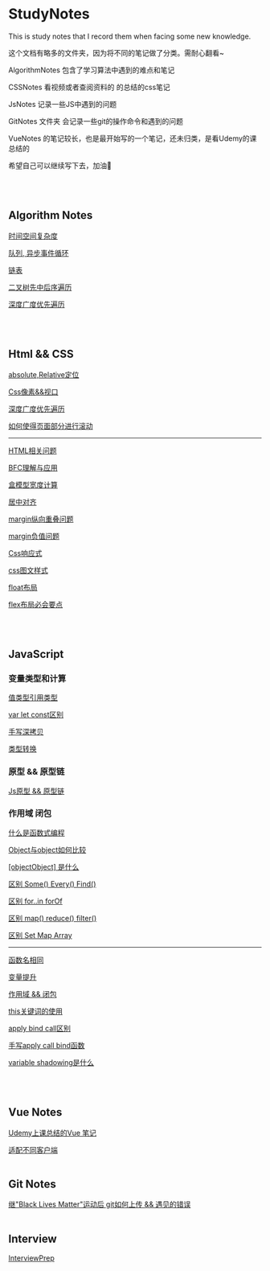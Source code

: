 # StudyNotes
This is study notes that I record them when facing some new knowledge.

这个文档有略多的文件夹，因为将不同的笔记做了分类。需耐心翻看~

AlgorithmNotes 包含了学习算法中遇到的难点和笔记

CSSNotes 看视频或者查阅资料的 的总结的css笔记

JsNotes 记录一些JS中遇到的问题

GitNotes 文件夹 会记录一些git的操作命令和遇到的问题

VueNotes 的笔记较长，也是最开始写的一个笔记，还未归类，是看Udemy的课总结的


希望自己可以继续写下去，加油💪

<br></br>
## Algorithm Notes
[时间空间复杂度](/AlgorithmNotes/2-1时间空间复杂度/时间空间复杂度.md)

[队列, 异步事件循环](/AlgorithmNotes/4-队列/队列异步事件循环.md)

[链表](/AlgorithmNotes/5-链表/链表.md)

[二叉树先中后序遍历](/AlgorithmNotes/8-2Tree/二叉树先中后序遍历.md)

[深度广度优先遍历](/AlgorithmNotes/8-2Tree/深度广度优先遍历.md)

<br></br>
## Html && CSS
[absolute,Relative定位](/CssNotes/absoluteRelative定位.md)

[Css像素&&视口](/CssNotes/Css像素&&视口.md)

[深度广度优先遍历](/CssNotes/Flex布局详细版.md)

[如何使得页面部分进行滚动](/CssNotes/如何使得页面部分进行滚动.md)

---

[HTML相关问题](/InterviewNotes/Css/HTML相关问题.md)

[BFC理解与应用](/InterviewNotes/Css/BFC理解与应用.md)

[盒模型宽度计算](/InterviewNotes/Css/盒子模型宽度计算.md)

[居中对齐](/InterviewNotes/Css/居中对齐.md)

[margin纵向重叠问题](/InterviewNotes/Css/margin纵向重叠问题.md)

[margin负值问题](/InterviewNotes/Css/margin负值问题.md)

[Css响应式](/InterviewNotes/Css/Css响应式.md)

[css图文样式](/InterviewNotes/Css/css图文样式.md)

[float布局](/InterviewNotes/Css/float布局.md)

[flex布局必会要点](/InterviewNotes/Css/flex布局必会要点.md)

<br></br>
## JavaScript
### 变量类型和计算
[值类型引用类型](/InterviewNotes/Js/值类型引用类型.md)

[var let const区别](/InterviewNotes/Js/varletconst区别.md)

[手写深拷贝](/InterviewNotes/Js/深拷贝.md)

[类型转换](/InterviewNotes/Js/类型转换.md)


### 原型 && 原型链

[Js原型 && 原型链](/InterviewNotes/Js/Js原型&原型链.md)


### 作用域 闭包 
[什么是函数式编程](/JsNotes/What_is_Functional_Programming.md)

[Object与object如何比较](/JsNotes/object比较.md)

[[objectObject] 是什么](/JsNotes/[objectObject]是什么.md)

[区别 Some() Every() Find()](/JsNotes/区别_Some_Every_Find.md)

[区别 for..in forOf](/JsNotes/区别for..in,forOf.md)

[区别 map() reduce() filter()](/JsNotes/区别map_reduce_filter.md)

[区别 Set Map Array ](/JsNotes/区别map&set.md)

--- 


[函数名相同](/InterviewNotes/Js/函数名相同.md)

[变量提升](/InterviewNotes/Js/变量提升.md)

[作用域 && 闭包](/InterviewNotes/Js/作用域闭包.md)

[this关键词的使用](/InterviewNotes/Js/this使用.md)

[apply bind call区别](/InterviewNotes/Js/applybindcall区别.md)

[手写apply call bind函数](/InterviewNotes/Js/手写applycallbind函数.md)

[variable shadowing是什么](/InterviewNotes/Js/variableshadowing是什么.md)

<br></br>
## Vue Notes
[Udemy上课总结的Vue 笔记](/VueNotes/Vue_notes.md)

[适配不同客户端](/VueNotes/适配不同客户端.md)
<br></br>
## Git Notes
[继"Black Lives Matter"运动后 git如何上传 && 遇见的错误](/GitNotes/GitNotes.md)
<br></br>
## Interview
[InterviewPrep](/InterviewNotes/InterviewPrep.md)
